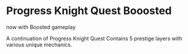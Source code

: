 # Progress Knight Quest Booosted 

now with Boosted gameplay

A continuation of Progress Knight Quest  Contains 5 prestige layers with various unique mechanics.
